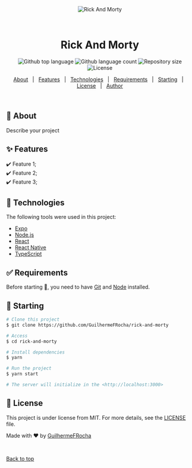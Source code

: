 <div align="center" id="top"> 
  <img src="./.github/app.gif" alt="Rick And Morty" />

  &#xa0;

  <!-- <a href="https://rickandmorty.netlify.app">Demo</a> -->
</div>

<h1 align="center">Rick And Morty</h1>

<p align="center">
  <img alt="Github top language" src="https://img.shields.io/github/languages/top/GuilhermeFRocha/rick-and-morty?color=56BEB8">

  <img alt="Github language count" src="https://img.shields.io/github/languages/count/GuilhermeFRocha/rick-and-morty?color=56BEB8">

  <img alt="Repository size" src="https://img.shields.io/github/repo-size/GuilhermeFRocha/rick-and-morty?color=56BEB8">

  <img alt="License" src="https://img.shields.io/github/license/GuilhermeFRocha/rick-and-morty?color=56BEB8">

  <!-- <img alt="Github issues" src="https://img.shields.io/github/issues/GuilhermeFRocha/rick-and-morty?color=56BEB8" /> -->

  <!-- <img alt="Github forks" src="https://img.shields.io/github/forks/GuilhermeFRocha/rick-and-morty?color=56BEB8" /> -->

  <!-- <img alt="Github stars" src="https://img.shields.io/github/stars/GuilhermeFRocha/rick-and-morty?color=56BEB8" /> -->
</p>

<!-- Status -->

<!-- <h4 align="center"> 
	🚧  Rick And Morty 🚀 Under construction...  🚧
</h4> 

<hr> -->

<p align="center">
  <a href="#dart-about">About</a> &#xa0; | &#xa0; 
  <a href="#sparkles-features">Features</a> &#xa0; | &#xa0;
  <a href="#rocket-technologies">Technologies</a> &#xa0; | &#xa0;
  <a href="#white_check_mark-requirements">Requirements</a> &#xa0; | &#xa0;
  <a href="#checkered_flag-starting">Starting</a> &#xa0; | &#xa0;
  <a href="#memo-license">License</a> &#xa0; | &#xa0;
  <a href="https://github.com/GuilhermeFRocha" target="_blank">Author</a>
</p>

<br>

## :dart: About ##

Describe your project

## :sparkles: Features ##

:heavy_check_mark: Feature 1;\
:heavy_check_mark: Feature 2;\
:heavy_check_mark: Feature 3;

## :rocket: Technologies ##

The following tools were used in this project:

- [Expo](https://expo.io/)
- [Node.js](https://nodejs.org/en/)
- [React](https://pt-br.reactjs.org/)
- [React Native](https://reactnative.dev/)
- [TypeScript](https://www.typescriptlang.org/)

## :white_check_mark: Requirements ##

Before starting :checkered_flag:, you need to have [Git](https://git-scm.com) and [Node](https://nodejs.org/en/) installed.

## :checkered_flag: Starting ##

```bash
# Clone this project
$ git clone https://github.com/GuilhermeFRocha/rick-and-morty

# Access
$ cd rick-and-morty

# Install dependencies
$ yarn

# Run the project
$ yarn start

# The server will initialize in the <http://localhost:3000>
```

## :memo: License ##

This project is under license from MIT. For more details, see the [LICENSE](LICENSE.md) file.


Made with :heart: by <a href="https://github.com/GuilhermeFRocha" target="_blank">GuilhermeFRocha</a>

&#xa0;

<a href="#top">Back to top</a>
